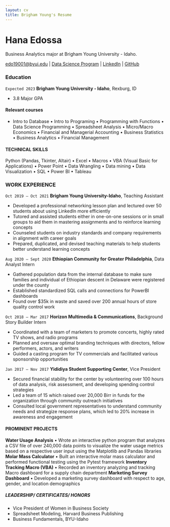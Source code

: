 ```yaml
---
layout: cv
title: Brigham Young's Resume
---
```

# Hana Edossa 
Business Analytics major at Brigham Young University - Idaho.

<div id="webaddress">
<a href="edo19001@byui.edu">edo19001@byui.edu</a>
| <a href="https://byuidatascience.github.io/development.html">Data Science Program</a>
| <a href="https://www.linkedin.com/in/hana-edossa/">LinkedIn</a>
| <a href="https://github.com/byuids-resumes/Hana-Edossa">GitHub</a>
</div>

<!-- https://www.monique.tech/the-art-of-markdown -->

### Education
`Expected 2023`
__Brigham Young University - Idaho__, Rexburg, ID

- 3.8 Major GPA


#### Relevant courses
- Intro to Database • Intro to Programing • Programming with Functions • Data Science Programming • Spreadsheet Analysis • Micro/Macro Economics • Financial and Managerial Accounting • Business Statistics • Business Analytics • Financial Management

#### TECHNICAL SKILLS
Python (Pandas, Tkinter, Altair) • Excel • Macros • VBA (Visual Basic for Applications) • Power Point • Data Wrangling • Data mining • Data Visualization • SQL • Power BI • Tableau

### WORK EXPERIENCE

`Oct 2019 – Oct 2021`
__Brigham Young University-Idaho__, Teaching Assistant

- Developed a professional networking lesson plan and lectured over 50 students about using LinkedIn more efficiently
- Tutored and assisted students either in one-on-one sessions or in small groups to aid them in mastering assignments and to reinforce learning concepts 
- Counseled students on industry standards and company requirements in alignment with career goals
- Prepared, duplicated, and devised teaching materials to help students better understand learning concepts

`Aug 2020 – Sept 2020`
__Ethiopian Community for Greater Philadelphia__, Data Analyst Intern

- Gathered population data from the internal database to make sure families and individual of Ethiopian descent in Delaware were registered under the county
- Established standardized SQL calls and connections for PowerBI dashboards
- Found over $35k in waste and saved over 200 annual hours of store quality control work 

`Oct 2018 – Mar 2017`
__Horizon Multimedia & Communications__, Background Story Builder Intern

- Coordinated with a team of marketers to promote concerts, highly rated TV shows, and radio programs
- Planned and oversaw optimal branding techniques with directors, fellow performers, actors, and writers
- Guided a casting program for TV commercials and facilitated various sponsorship opportunities

`Jan 2017 – Nov 2017`
__Yididiya Student Supporting Center__, Vice President

- Secured financial stability for the center by volunteering over 100 hours of data analysis, risk assessment, and developing spending control strategies
- Led a team of 15 which raised over 20,000 Birr in funds for the organization through community outreach initiatives
- Consulted local government representatives to understand community needs and strategize response plans, which led to 20% increase in awareness and engagement


#### PROMINENT PROJECTS
__Water Usage Analysis__
• Wrote an interactive python program that analyzes a CSV file of over 240,000 data points to visualize the water usage
metrics based on a respective user input using the Matplotlib and Pandas libraries
__Molar Mass Calculator__
• Built an interactive molar mass calculator and performed functional testing using the Pytest framework
__Inventory Tracking Macro (VBA)__
• Recorded an inventory analyzing and tracking Macro dashboard for a supply chain department
__Marketing Survey Dashboard__
• Developed a marketing survey dashboard with respect to age, gender, and location demographics

##### LEADERSHIP/ CERTIFICATES/ HONORS
- Vice President of Women in Business
Society
- Spreadsheet Modeling, Harvard Business Publishing
- Business Fundamentals, BYU-Idaho